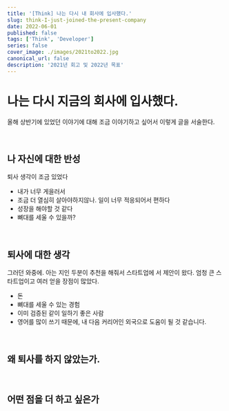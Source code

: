 ```yaml
---
title: '[Think] 나는 다시 내 회사에 입사했다.'
slug: think-I-just-joined-the-present-company
date: 2022-06-01
published: false
tags: ['Think', 'Developer']
series: false
cover_image: ./images/2021to2022.jpg
canonical_url: false
description: '2021년 회고 및 2022년 목표'
---
```


# 나는 다시 지금의 회사에 입사했다.

올해 상반기에 있었던 이야기에 대해 조금 이야기하고 싶어서 이렇게 글을 서술한다.

<br/>

## 나 자신에 대한 반성

퇴사 생각이 조금 있었다

- 내가 너무 게을러서
- 조금 더 열심히 살아야하지않나. 일이 너무 적응되어서 편하다
- 성장을 해야할 것 같다
- 뼈대를 세울 수 있을까?

<br/>

## 퇴사에 대한 생각

그러던 와중에. 아는 지인 두분이 추천을 해줘서 스타트업에 서 제안이 왔다. 엄청 큰 스타트업이고 여러 얻을 장점이 많았다.

- 돈
- 뼈대를 세울 수 있는 경험
- 이미 검증된 같이 일하기 좋은 사람
- 영어를 많이 쓰기 때문에, 내 다음 커리어인 외국으로 도움이 될 것 같습니다.




<br/>

## 왜 퇴사를 하지 않았는가.

<br/>

## 어떤 점을 더 하고 싶은가

